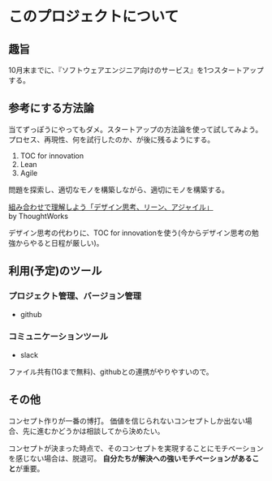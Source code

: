 # このプロジェクトについて

## 趣旨

10月末までに、『ソフトウェアエンジニア向けのサービス』を1つスタートアップする。

## 参考にする方法論

当てずっぽうにやってもダメ。スタートアップの方法論を使って試してみよう。
プロセス、再現性、何を試行したのか、が後に残るようにする。

1. TOC for innovation
2. Lean
3. Agile

問題を探索し、適切なモノを構築しながら、適切にモノを構築する。

[組み合わせで理解しよう「デザイン思考、リーン、アジャイル」](https://medium.com/@kdmsnr/%E7%B5%84%E3%81%BF%E5%90%88%E3%82%8F%E3%81%9B%E3%81%A7%E7%90%86%E8%A7%A3%E3%81%97%E3%82%88%E3%81%86-%E3%83%87%E3%82%B6%E3%82%A4%E3%83%B3%E6%80%9D%E8%80%83-%E3%83%AA%E3%83%BC%E3%83%B3-%E3%82%A2%E3%82%B8%E3%83%A3%E3%82%A4%E3%83%AB-76b59988447f)  
by ThoughtWorks

デザイン思考の代わりに、TOC for innovationを使う(今からデザイン思考の勉強からやると日程が厳しい)。

## 利用(予定)のツール

### プロジェクト管理、バージョン管理

- github

### コミュニケーションツール

- slack

ファイル共有(1Gまで無料)、githubとの連携がやりやすいので。

## その他

コンセプト作りが一番の博打。
価値を信じられないコンセプトしか出ない場合、先に進むかどうかは相談してから決めたい。

コンセプトが決まった時点で、そのコンセプトを実現することにモチベーションを感じない場合は、脱退可。
**自分たちが解決への強いモチベーションがあること**が重要。
